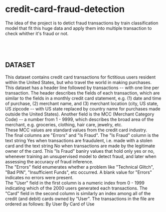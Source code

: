 # credit-card-fraud-detection

The idea of the project is to detict fraud transactions by train classification model that fit this huge
data and apply them into multiple transaction to check whither it's fraud or not.<br><br><br><br>

## DATASET
This dataset contains credit card transactions for fictitious users resident within the United States,
but who travel the world in making purchases.<br>
This dataset has a header line followed by transactions -- with one line per transaction. The header
describes the fields of each transaction, which are similar to the fields in a monthly credit card
statement, e.g. (1) date and time of purchase, (2) merchant name, and (3) merchant location (city,
US state, US zipcode -- with US state replaced by country name for purchases made outside the
United States). Another field is the MCC (Merchant Category Code) -- a number from 1 - 9999,
which describes the broad area of the merchant, e.g. groceries, clothing, hair care, jewelry, etc.<br>
These MCC values are standard values from the credit card industry.<br>
The final columns are "Errors" and "Is Fraud". The "Is Fraud" column is the text string Yes when
transactions are fraudulent, i.e. made with a stolen card and the text string No when transactions
are made by the legitimate owner of the card. This "Is Fraud" baniry values that hold only yes or
no, whenever training an unsupervised model to detect fraud, and later when assessing the
accuracy of fraud inference.<br>
The "Errors" field enumerates whether a problem like "Technical Glitch", "Bad PIN", "Insufficient
Funds", etc occurred. A blank value for "Errors" indicates no errors were present.<br>
The "User" field in the first column is a numeric index from 0 - 1999 indicating which of the 2000
users generated each transactions. The "Card" field in the second column is similarly an index
among all of the credit (and debit) cards owned by "User". The transactions in the file are ordered
as follows: By User By Card of Use<br>
